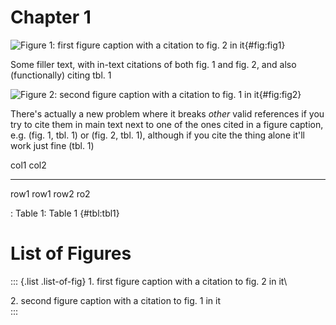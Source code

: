 # Chapter 1

![Figure 1: first figure caption with a citation to fig. 2 in
it](fig1.jpg){#fig:fig1}

Some filler text, with in-text citations of both fig. 1 and fig. 2, and
also (functionally) citing tbl. 1

![Figure 2: second figure caption with a citation to fig. 1 in
it](fig2.jpg){#fig:fig2}

There's actually a new problem where it breaks *other* valid references
if you try to cite them in main text next to one of the ones cited in a
figure caption, e.g. (fig. 1, tbl. 1) or (fig. 2, tbl. 1), although if
you cite the thing alone it'll work just fine (tbl. 1)

  col1   col2
  ------ ------
  row1   row1
  row2   ro2

  : Table 1: Table 1 {#tbl:tbl1}

# List of Figures

::: {.list .list-of-fig}
1\. first figure caption with a citation to fig. 2 in it\

2\. second figure caption with a citation to fig. 1 in it\
:::
